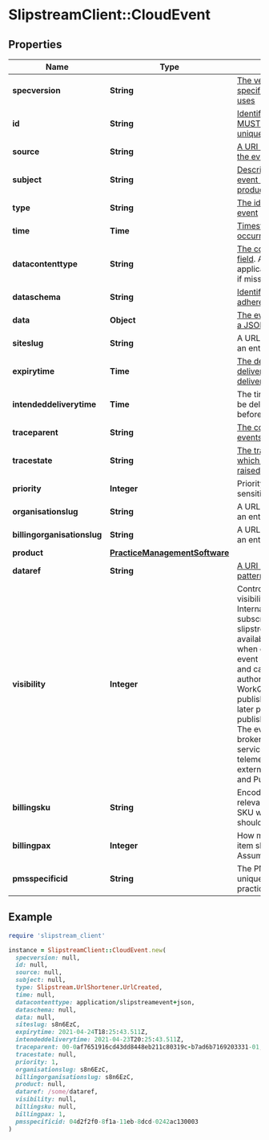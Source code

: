 # SlipstreamClient::CloudEvent

## Properties

| Name | Type | Description | Notes |
| ---- | ---- | ----------- | ----- |
| **specversion** | **String** | [The version of the CloudEvents specification which the event uses](https://github.com/cloudevents/spec/blob/v1.0.2/cloudevents/spec.md#specversion) |  |
| **id** | **String** | [Identifies the event. Producers MUST ensure that source + id is unique for each distinct event.](https://github.com/cloudevents/spec/blob/v1.0.2/cloudevents/spec.md#id) |  |
| **source** | **String** | [A URI identifying the source of the event](https://github.com/cloudevents/spec/blob/v1.0.2/cloudevents/spec.md#source-1) |  |
| **subject** | **String** | [Describes the subject of the event in the context of the event producer (identified by source)](https://github.com/cloudevents/spec/blob/v1.0.2/cloudevents/spec.md#subject) | [optional] |
| **type** | **String** | [The identifier for the type of event](https://github.com/cloudevents/spec/blob/v1.0.2/cloudevents/spec.md#type) |  |
| **time** | **Time** | [Timestamp when the event occurred](https://github.com/cloudevents/spec/blob/v1.0.2/cloudevents/spec.md#time) | [optional] |
| **datacontenttype** | **String** | [The content type of the data field](https://github.com/cloudevents/spec/blob/v1.0.2/cloudevents/spec.md#datacontenttype). Assume application/slipstreamevent+json if missing | [optional] |
| **dataschema** | **String** | [Identifies the schema that data adheres to](https://github.com/cloudevents/spec/blob/v1.0.2/cloudevents/spec.md#dataschema) | [optional] |
| **data** | **Object** | [The event payload formatted as a JSON object](https://github.com/cloudevents/spec/blob/v1.0.2/cloudevents/spec.md#event-data) | [optional] |
| **siteslug** | **String** | A URL-safe unique identifier for an entity (See [Sqids](https://sqids.org)) | [optional] |
| **expirytime** | **Time** | [The deadline for the event to be delivered. Discarded if not delivered by this time.](https://github.com/cloudevents/spec/blob/main/cloudevents/extensions/expirytime.md) | [optional] |
| **intendeddeliverytime** | **Time** | The time the event is intended to be delivered at. Not delivered before this time. | [optional] |
| **traceparent** | **String** | [The correlation ID for correlating events](https://github.com/cloudevents/spec/blob/main/cloudevents/extensions/distributed-tracing.md) | [optional] |
| **tracestate** | **String** | [The trace state for the trace which caused this event to be raised](https://github.com/cloudevents/spec/blob/main/cloudevents/extensions/distributed-tracing.md) | [optional] |
| **priority** | **Integer** | Priority of the event for time-sensitive processing. | [optional] |
| **organisationslug** | **String** | A URL-safe unique identifier for an entity (See [Sqids](https://sqids.org)) | [optional] |
| **billingorganisationslug** | **String** | A URL-safe unique identifier for an entity (See [Sqids](https://sqids.org)) | [optional] |
| **product** | [**PracticeManagementSoftware**](PracticeManagementSoftware.md) |  | [optional] |
| **dataref** | **String** | [A URI using the valet-key pattern to retrieve full data](https://github.com/cloudevents/spec/blob/main/cloudevents/extensions/dataref.md) | [optional] |
| **visibility** | **Integer** | Controls the scope of an event&#39;s visibility. Possible values: - 0: Internal – The event can be subscribed to by other slipstream services, but is not available as a webhook (default when omitted) - 1: Public – The event is published as a webhook and can be subscribed to by authorized external systems - 2: WorkQueue – The event will be published to a work queue for later processing by the publishing service - 3: Private – The event is not published to a broker; it is only visible within the service publishing it and in telemetry For events from external systems, only Internal and Public are valid values.  | [optional][default to VISIBILITY::N0] |
| **billingsku** | **String** | Encodes a billable item and any relevant options into a billing SKU which decides what it should cost. | [optional] |
| **billingpax** | **Integer** | How many of the given SKU this item should be billed for. Assumed to be 1 if omitted. | [optional] |
| **pmsspecificid** | **String** | The PMS-specific id that uniquely identifies a physical practice | [optional] |

## Example

```ruby
require 'slipstream_client'

instance = SlipstreamClient::CloudEvent.new(
  specversion: null,
  id: null,
  source: null,
  subject: null,
  type: Slipstream.UrlShortener.UrlCreated,
  time: null,
  datacontenttype: application/slipstreamevent+json,
  dataschema: null,
  data: null,
  siteslug: s8n6EzC,
  expirytime: 2021-04-24T18:25:43.511Z,
  intendeddeliverytime: 2021-04-23T20:25:43.511Z,
  traceparent: 00-0af7651916cd43dd8448eb211c80319c-b7ad6b7169203331-01,
  tracestate: null,
  priority: 1,
  organisationslug: s8n6EzC,
  billingorganisationslug: s8n6EzC,
  product: null,
  dataref: /some/dataref,
  visibility: null,
  billingsku: null,
  billingpax: 1,
  pmsspecificid: 04d2f2f0-8f1a-11eb-8dcd-0242ac130003
)
```

